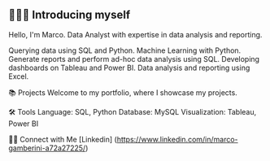 ## 🙋🏻‍♀️ Introducing myself
Hello, I'm Marco. Data Analyst with expertise in data analysis and reporting.

Querying data using SQL and Python.
Machine Learning with Python.
Generate reports and perform ad-hoc data analysis using SQL.
Developing dashboards on Tableau and Power BI.
Data analysis and reporting using Excel.

📚 Projects
Welcome to my portfolio, where I showcase my projects.

🛠️ Tools
Language: SQL, Python
Database: MySQL
Visualization: Tableau, Power BI

👋🏻 Connect with Me
[Linkedin] (https://www.linkedin.com/in/marco-gamberini-a72a27225/)
